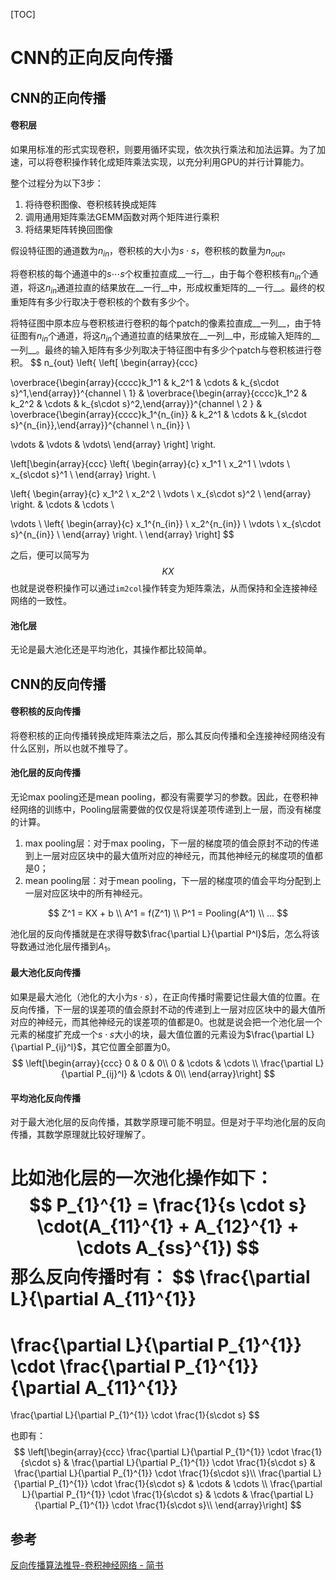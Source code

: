 [TOC]

# CNN的正向反向传播



## CNN的正向传播



#### 卷积层

如果用标准的形式实现卷积，则要用循环实现，依次执行乘法和加法运算。为了加速，可以将卷积操作转化成矩阵乘法实现，以充分利用GPU的并行计算能力。

整个过程分为以下3步：

1. 将待卷积图像、卷积核转换成矩阵
2. 调用通用矩阵乘法GEMM函数对两个矩阵进行乘积
3. 将结果矩阵转换回图像

假设特征图的通道数为$n_{in}$，卷积核的大小为$s \cdot s$，卷积核的数量为$n_{out}$。



将卷积核的每个通道中的$s \cdots s$个权重拉直成__一行__，由于每个卷积核有$n_{in}$个通道，将这$n_{in}$通道拉直的结果放在__一行__中，形成权重矩阵的__一行__。最终的权重矩阵有多少行取决于卷积核的个数有多少个。



将特征图中原本应与卷积核进行卷积的每个patch的像素拉直成__一列__，由于特征图有$n_{in}$个通道，将这$n_{in}$个通道拉直的结果放在__一列__中，形成输入矩阵的__一列__。最终的输入矩阵有多少列取决于特征图中有多少个patch与卷积核进行卷积。
$$
n_{out}
\left\{ \left[ \begin{array}{ccc}

\overbrace{\begin{array}{cccc}k_1^1 &  k_2^1  & \cdots & k_{s\cdot s}^1,\end{array}}^{channel \ 1} & 
\overbrace{\begin{array}{cccc}k_1^2 &  k_2^2  & \cdots & k_{s\cdot s}^2,\end{array}}^{channel \ 2 } &
\overbrace{\begin{array}{cccc}k_1^{n_{in}} &  k_2^1  & \cdots & k_{s\cdot s}^{n_{in}},\end{array}}^{channel \ n_{in}} \\

\vdots & \vdots & \vdots\\
\end{array} \right] \right.


\left[\begin{array}{ccc}
 \left\{
\begin{array}{c}
x_1^1 \\
x_2^1 \\
\vdots \\
x_{s\cdot s}^1 \\
\end{array}
\right. \\

\left\{
\begin{array}{c}
x_1^2 \\
x_2^2 \\
\vdots \\
x_{s\cdot s}^2 \\
\end{array}
\right.  & \cdots & \cdots \\

\vdots \\
\left\{
\begin{array}{c}
x_1^{n_{in}} \\
x_2^{n_{in}} \\
\vdots \\
x_{s\cdot s}^{n_{in}} \\
\end{array}
\right. \\
\end{array} \right]
$$


之后，便可以简写为
$$
KX
$$
也就是说卷积操作可以通过`im2col`操作转变为矩阵乘法，从而保持和全连接神经网络的一致性。

#### 池化层

无论是最大池化还是平均池化，其操作都比较简单。



## CNN的反向传播

#### 卷积核的反向传播

将卷积核的正向传播转换成矩阵乘法之后，那么其反向传播和全连接神经网络没有什么区别，所以也就不推导了。



#### 池化层的反向传播

无论max pooling还是mean pooling，都没有需要学习的参数。因此，在卷积神经网络的训练中，Pooling层需要做的仅仅是将误差项传递到上一层，而没有梯度的计算。

1. max pooling层：对于max pooling，下一层的梯度项的值会原封不动的传递到上一层对应区块中的最大值所对应的神经元，而其他神经元的梯度项的值都是0；
2. mean pooling层：对于mean pooling，下一层的梯度项的值会平均分配到上一层对应区块中的所有神经元。


$$
Z^1 = KX + b \\
A^1 = f(Z^1) \\
P^1 = Pooling(A^1) \\
...
$$


池化层的反向传播就是在求得导数$\frac{\partial L}{\partial P^l}$后，怎么将该导数通过池化层传播到$A_1$。

#### 最大池化反向传播

如果是最大池化（池化的大小为$s\cdot s$），在正向传播时需要记住最大值的位置。在反向传播，下一层的误差项的值会原封不动的传递到上一层对应区块中的最大值所对应的神经元，而其他神经元的误差项的值都是0。也就是说会把一个池化层一个元素的梯度扩充成一个$s\cdot s$大小的块，最大值位置的元素设为$\frac{\partial L}{\partial P_{ij}^l}$，其它位置全部置为0。
$$
\left[\begin{array}{ccc}
0 & 0 & 0\\
0 & \cdots & \cdots \\
\frac{\partial L}{\partial P_{ij}^l} & \cdots & 0\\
\end{array}\right]
$$

#### 平均池化反向传播

对于最大池化层的反向传播，其数学原理可能不明显。但是对于平均池化层的反向传播，其数学原理就比较好理解了。

比如池化层的一次池化操作如下：
$$
P_{1}^{1} = \frac{1}{s \cdot s} \cdot(A_{11}^{1} +  A_{12}^{1} + \cdots A_{ss}^{1})
$$
那么反向传播时有：
$$
\frac{\partial L}{\partial A_{11}^{1}} 
= 
\frac{\partial L}{\partial P_{1}^{1}} 
\cdot 
\frac{\partial P_{1}^{1}}{\partial A_{11}^{1}}
=
\frac{\partial L}{\partial P_{1}^{1}} 
\cdot
\frac{1}{s\cdot s}
$$


也即有：
$$
\left[\begin{array}{ccc}
\frac{\partial L}{\partial P_{1}^{1}} 
\cdot
\frac{1}{s\cdot s} & \frac{\partial L}{\partial P_{1}^{1}} 
\cdot
\frac{1}{s\cdot s} & \frac{\partial L}{\partial P_{1}^{1}} 
\cdot
\frac{1}{s\cdot s}\\
\frac{\partial L}{\partial P_{1}^{1}} 
\cdot
\frac{1}{s\cdot s} & \cdots & \cdots \\
\frac{\partial L}{\partial P_{1}^{1}} 
\cdot
\frac{1}{s\cdot s} & \cdots & \frac{\partial L}{\partial P_{1}^{1}} 
\cdot \frac{1}{s\cdot s}\\
\end{array}\right]
$$


## 参考

[反向传播算法推导-卷积神经网络 - 简书](https://www.jianshu.com/p/8ad58a170fd9)




